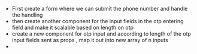- First create a form where we can submit the phone number and handle the handling
- then create another component for the input fields in the otp entering field and make it scalable based on length on otp
- create a new component for otp input and according to length of the otp input fields sent as props , map it out into new array of n inputs
-
